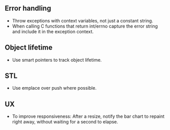 ## Error handling

* Throw exceptions with context variables, not just a constant string.
* When calling C functions that return int/errno capture the error string
and include it in the exception context.

## Object lifetime

* Use smart pointers to track object lifetime.

## STL

* Use emplace over push where possible.

## UX

* To improve responsiveness: After a resize, notify the bar chart to repaint right away, without waiting for a second to elapse.